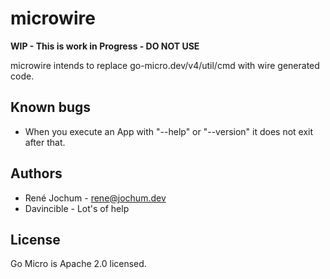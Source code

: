 # microwire

**WIP - This is work in Progress - DO NOT USE**

microwire intends to replace go-micro.dev/v4/util/cmd with wire generated code.

## Known bugs

- When you execute an App with "--help" or "--version" it does not exit after that.

## Authors

- René Jochum - rene@jochum.dev
- Davincible - Lot's of help

## License

Go Micro is Apache 2.0 licensed.